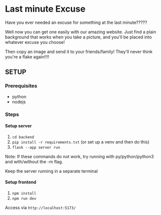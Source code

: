 # Last minute Excuse

Have you ever needed an excuse for something at the last minute?????

Well now you can get one easily with our amazing website. Just find a plain background that works when you take a picture, and you'll be placed into whatever excuse you choose!

Then copy an image and send it to your friends/family! They'll never think you're a flake again!!!!

## SETUP

### Prerequisites

- python
- nodejs


### Steps

#### Setup server
1. `cd backend`
2. `pip install -r requirements.txt` (or set up a venv and then do this)
3. `flask --app server run`

Note: If these commands do not work, try running with py/python/python3 and with/without the -m flag.

Keep the server running in a separate terminal

#### Setup frontend
1. `npm install`
2. `npm run dev`

Access via `http://localhost:5173/`
